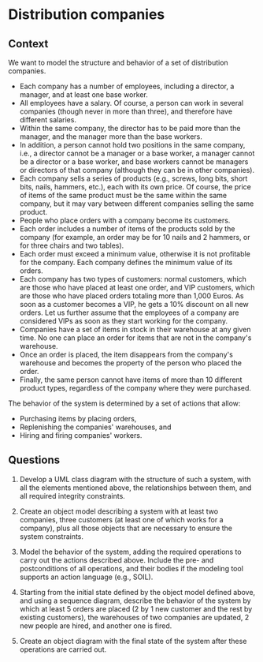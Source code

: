 # Distribution companies

## Context

We want to model the structure and behavior of a set of distribution companies. 

* Each company has a number of employees, including a director, a manager, and at least one base worker. 
* All employees have a salary. Of course, a person can work in several companies (though never in more than three), and therefore have different salaries. 
* Within the same company, the director has to be paid more than the manager, and the manager more than the base workers. 
* In addition, a person cannot hold two positions in the same company, i.e., a director cannot be a manager or a base worker, a manager cannot be a director or a base worker, and base workers cannot be managers or directors of that company (although they can be in other companies). 
* Each company sells a series of products (e.g., screws, long bits, short bits, nails, hammers, etc.), each with its own price. Of course, the price of items of the same product must be the same within the same company, but it may vary between different companies selling the same product. 
* People who place orders with a company become its customers. 
* Each order includes a number of items of the products sold by the company (for example, an order may be for 10 nails and 2 hammers, or for three chairs and two tables).  
* Each order must exceed a minimum value, otherwise it is not profitable for the company. Each company defines the minimum value of its orders. 
* Each company has two types of customers: normal customers, which are those who have placed at least one order, and VIP customers, which are those who have placed orders totaling more than 1,000 Euros. As soon as a customer becomes a VIP, he gets a 10% discount on all new orders. Let us further assume that the employees of a company are considered VIPs as soon as they start working for the company. 
* Companies have a set of items in stock in their warehouse at any given time. No one can place an order for items that are not in the company's warehouse. 
* Once an order is placed, the item disappears from the company's warehouse and becomes the property of the person who placed the order.
* Finally, the same person cannot have items of more than 10 different product types, regardless of the company where they were purchased. 

The behavior of the system is determined by a set of actions that allow: 

* Purchasing items by placing orders, 
* Replenishing the companies' warehouses, and
* Hiring and firing companies' workers.


## Questions

1. Develop a UML class diagram with the structure of such a system, with all the elements mentioned above, the relationships between them, and all required integrity constraints.

2. Create an object model describing a system with at least two companies, three customers (at least one of which works for a company), plus all those objects that are necessary to ensure the system constraints.

3. Model the behavior of the system, adding the required operations to carry out the actions described above. Include the pre- and postconditions of all operations, and their bodies if the modeling tool supports an action language (e.g., SOIL).  

4. Starting from the initial state defined by the object model defined above, and using a sequence diagram, describe the behavior of the system by which at least 5 orders are placed (2 by 1 new customer and the rest by existing customers), the warehouses of two companies are updated, 2 new people are hired, and another one is fired. 

5. Create an object diagram with the final state of the system after these operations are carried out. 





